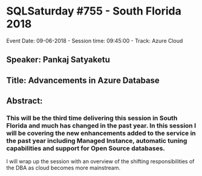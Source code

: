 # SQLSaturday #755 - South Florida 2018
Event Date: 09-06-2018 - Session time: 09:45:00 - Track: Azure Cloud
## Speaker: Pankaj Satyaketu
## Title: Advancements in Azure Database
## Abstract:
### This will be the third time delivering this session in South Florida and much has changed in the past year. In this session I will be covering the new enhancements added to the service in the past year including Managed Instance, automatic tuning capabilities and support for Open Source databases.

I will wrap up the session with an overview of the shifting responsibilities of the DBA as cloud becomes more mainstream.
